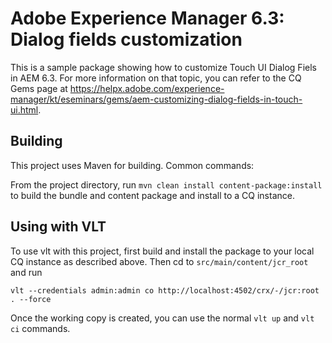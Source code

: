 # Adobe Experience Manager 6.3: Dialog fields customization

This is a sample package showing how to customize Touch UI Dialog Fiels in AEM 6.3. For more information on that topic, you can refer to the CQ Gems page at https://helpx.adobe.com/experience-manager/kt/eseminars/gems/aem-customizing-dialog-fields-in-touch-ui.html.

## Building 
 
This project uses Maven for building. Common commands:

From the project directory, run ``mvn clean install content-package:install`` to build the bundle and content package and install to a CQ instance.

## Using with VLT 
 
To use vlt with this project, first build and install the package to your local CQ instance as described above. Then cd to `src/main/content/jcr_root` and run

    vlt --credentials admin:admin co http://localhost:4502/crx/-/jcr:root . --force

Once the working copy is created, you can use the normal ``vlt up`` and ``vlt ci`` commands.
